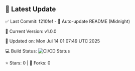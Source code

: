 ## 🚀 Latest Update

✅ Last Commit: f210fef - 🤖 Auto-update README (Midnight)

🌟 Current Version: v1.0.0

📅 Updated on: Mon Jul 14 01:07:49 UTC 2025

💻 Build Status: ![CI/CD Status](https://github.com/SaiAryan1784/wedding_frontend/actions/workflows/update-readme.yml/badge.svg)

⭐️ Stars: 0 | 🍴 Forks: 0
